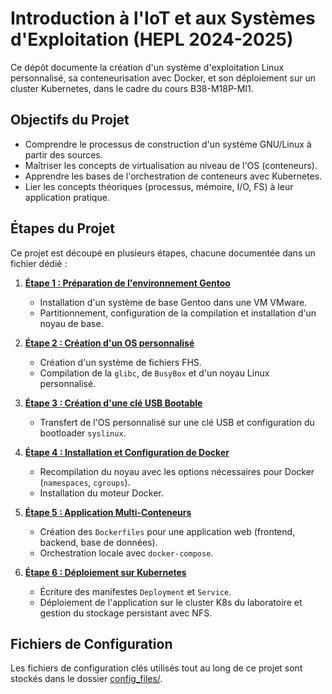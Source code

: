 # Introduction à l'IoT et aux Systèmes d'Exploitation (HEPL 2024-2025)

Ce dépôt documente la création d'un système d'exploitation Linux personnalisé, sa conteneurisation avec Docker, et son déploiement sur un cluster Kubernetes, dans le cadre du cours B38-M18P-MI1.

## Objectifs du Projet

- Comprendre le processus de construction d'un système GNU/Linux à partir des sources.
- Maîtriser les concepts de virtualisation au niveau de l'OS (conteneurs).
- Apprendre les bases de l'orchestration de conteneurs avec Kubernetes.
- Lier les concepts théoriques (processus, mémoire, I/O, FS) à leur application pratique.

## Étapes du Projet

Ce projet est découpé en plusieurs étapes, chacune documentée dans un fichier dédié :

1. **[Étape 1 : Préparation de l'environnement Gentoo](./doc/part1-gentoo-setup.md)**
   - Installation d'un système de base Gentoo dans une VM VMware.
   - Partitionnement, configuration de la compilation et installation d'un noyau de base.

2. **[Étape 2 : Création d'un OS personnalisé](./doc/part2-custom-os.md)**
   - Création d'un système de fichiers FHS.
   - Compilation de la `glibc`, de `BusyBox` et d'un noyau Linux personnalisé.

3. **[Étape 3 : Création d'une clé USB Bootable](./doc/part3-usb-boot.md)**
   - Transfert de l'OS personnalisé sur une clé USB et configuration du bootloader `syslinux`.

4. **[Étape 4 : Installation et Configuration de Docker](./doc/part4-docker-setup.md)**
   - Recompilation du noyau avec les options nécessaires pour Docker (`namespaces`, `cgroups`).
   - Installation du moteur Docker.

5. **[Étape 5 : Application Multi-Conteneurs](./doc/part5-multicontainer-app.md)**
   - Création des `Dockerfiles` pour une application web (frontend, backend, base de données).
   - Orchestration locale avec `docker-compose`.

6. **[Étape 6 : Déploiement sur Kubernetes](./doc/part6-kubernetes.md)**
   - Écriture des manifestes `Deployment` et `Service`.
   - Déploiement de l'application sur le cluster K8s du laboratoire et gestion du stockage persistant avec NFS.

## Fichiers de Configuration

Les fichiers de configuration clés utilisés tout au long de ce projet sont stockés dans le dossier [config_files/](./config_files/).
